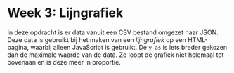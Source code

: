 # Week 3: Lijngrafiek
In deze opdracht is er data vanuit een CSV bestand omgezet naar JSON. Deze data is gebruikt bij het maken van een *lijngrafiek* op een HTML-pagina, waarbij alleen JavaScript is gebruikt.
De ``y-as`` is iets breder gekozen dan de maximale waarde van de data. Zo loopt de grafiek niet helemaal tot bovenaan en is deze meer in proportie.
